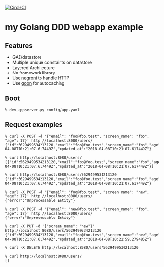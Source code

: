 [![CircleCI](https://circleci.com/gh/hamakn/go_ddd_webapp/tree/master.svg?style=svg)](https://circleci.com/gh/hamakn/go_ddd_webapp/tree/master)

# my Golang DDD webapp example

## Features

* GAE/datastore
* Multiple unique constaints on datastore
* Layered Architecture
* No framework library
* Use [negroni](https://github.com/urfave/negroni) to handle HTTP
* Use [goon](https://github.com/mjibson/goon) for autocaching

## Boot
````
% dev_appserver.py config/app.yaml
````

## Request examples
````
% curl -X POST -d '{"email": "foo@foo.test", "screen_name": "foo", "age": 17}' http://localhost:8080/users/
{"id":5629499534213120,"email":"foo@foo.test","screen_name":"foo","age":17,"created_at":"2018-04-08T10:21:07.617449Z","updated_at":"2018-04-08T10:21:07.617449Z"}

% curl http://localhost:8080/users/
[{"id":5629499534213120,"email":"foo@foo.test","screen_name":"foo","age":17,"created_at":"2018-04-08T10:21:07.617449Z","updated_at":"2018-04-08T10:21:07.617449Z"}]

% curl http://localhost:8080/users/5629499534213120
{"id":5629499534213120,"email":"foo@foo.test","screen_name":"foo","age":17,"created_at":"2018-04-08T10:21:07.617449Z","updated_at":"2018-04-08T10:21:07.617449Z"}

% curl -X POST -d '{"email": "foo@foo.test", "screen_name": "new", "age": 17}' http://localhost:8080/users/
{"error":"Unprocessable Entity"}

% curl -X POST -d '{"email": "new@foo.test", "screen_name": "foo", "age": 17}' http://localhost:8080/users/
{"error":"Unprocessable Entity"}

% curl -X PUT -d '{"screen_name": "new"}' http://localhost:8080/users/5629499534213120
{"id":5629499534213120,"email":"foo@foo.test","screen_name":"new","age":17,"created_at":"2018-04-08T10:21:07.617449Z","updated_at":"2018-04-08T10:22:59.279485Z"}

% curl -X DELETE http://localhost:8080/users/5629499534213120

% curl http://localhost:8080/users/
[]
````
